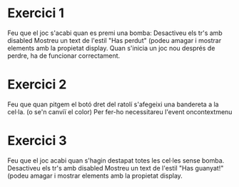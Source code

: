 # Exercici 1
Feu que el joc s'acabi quan es premi una bomba:
Desactiveu els tr's amb disabled
Mostreu un text de l'estil "Has perdut" (podeu amagar i mostrar elements amb la propietat display.
Quan s'inicia un joc nou després de perdre, ha de funcionar correctament.

# Exercici 2
Feu que quan pitgem el botó dret del ratolí s'afegeixi una bandereta a la cel·la. (o se'n canviï el color)
Per fer-ho necessitareu l'event oncontextmenu

# Exercici 3
Feu que el joc acabi quan s'hagin destapat totes les cel·les sense bomba.
Desactiveu els tr's amb disabled
Mostreu un text de l'estil "Has guanyat!" (podeu amagar i mostrar elements amb la propietat display.